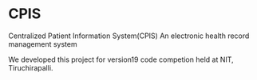 # CPIS
Centralized Patient Information System(CPIS)
An electronic health record management system

We developed this project for version19 code competion held at NIT, Tiruchirapalli.

